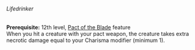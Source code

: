 ###### Lifedrinker

**Prerequisite:**
12th level, [Pact of the Blade](#Pact_of_the_Blade_pact_of_the_blade) feature
\
When you hit a creature with your pact weapon, the creature takes extra necrotic damage equal to your Charisma modifier (minimum 1).
